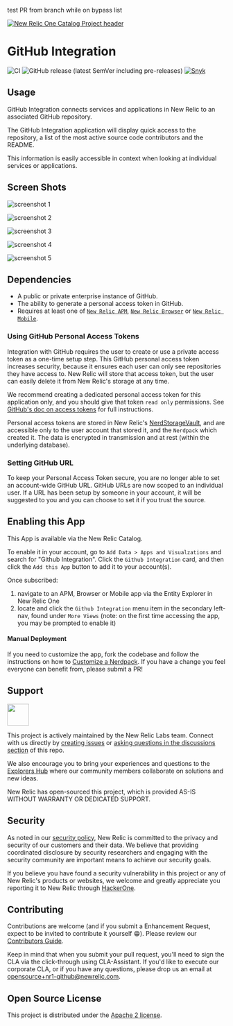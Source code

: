 test PR from branch while on bypass list

[![New Relic One Catalog Project header](https://github.com/newrelic/opensource-website/raw/master/src/images/categories/New_Relic_One_Catalog_Project.png)](https://opensource.newrelic.com/oss-category/#new-relic-one-catalog-project)

# GitHub Integration

![CI](https://github.com/newrelic/nr1-github/workflows/CI/badge.svg) ![GitHub release (latest SemVer including pre-releases)](https://img.shields.io/github/v/release/newrelic/nr1-github?include_prereleases&sort=semver) [![Snyk](https://snyk.io/test/github/newrelic/nr1-github/badge.svg)](https://snyk.io/test/github/newrelic/nr1-github)

## Usage

GitHub Integration connects services and applications in New Relic to an associated GitHub repository.

The GitHub Integration application will display quick access to the repository, a list of the most active source code contributors and the README.

This information is easily accessible in context when looking at individual services or applications.

## Screen Shots

![screenshot 1](catalog/screenshots/nr1-github-01.png)

![screenshot 2](catalog/screenshots/nr1-github-02.png)

![screenshot 3](catalog/screenshots/nr1-github-03.png)

![screenshot 4](catalog/screenshots/nr1-github-04.png)

![screenshot 5](catalog/screenshots/nr1-github-05.png)

## Dependencies

- A public or private enterprise instance of GitHub.
- The ability to generate a personal access token in GitHub.
- Requires at least one of [`New Relic APM`](https://newrelic.com/platform/application-monitoring), [`New Relic Browser`](https://newrelic.com/platform/browser-monitoring) or [`New Relic Mobile`](https://newrelic.com/platform/mobile-monitoring).

### Using GitHub Personal Access Tokens

Integration with GitHub requires the user to create or use a private
access token as a one-time setup step. This GitHub personal access token
increases security, because it ensures each user can only see repositories
they have access to. New Relic will store that access token, but the user
can easily delete it from New Relic's storage at any time.

We recommend creating a dedicated personal access token for this application only,
and you should give that token `read only` permissions. See
[GitHub's doc on access tokens](https://help.github.com/en/articles/creating-a-personal-access-token-for-the-command-line)
for full instructions.

Personal access tokens are stored in New Relic's [NerdStorageVault](https://developer.newrelic.com/explore-docs/nerdstoragevault/), and are accessible only to the user account that stored it, and the `Nerdpack` which created it. The data is encrypted in transmission and at rest (within the underlying database).

### Setting GitHub URL

To keep your Personal Access Token secure, you are no longer able to set an account-wide GitHub URL. GitHub URLs are now scoped to an individual user. If a URL has been setup by someone in your account, it will be suggested to you and you can choose to set it if you trust the source.

## Enabling this App

This App is available via the New Relic Catalog. 

To enable it in your account, go to `Add Data > Apps and Visualzations` and search for "Github Integration". Click the `Github Integration` card, and then click the `Add this App` button to add it to your account(s).

Once subscribed: 
1. navigate to an APM, Browser or Mobile app via the Entity Explorer in New Relic One
2. locate and click the `Github Integration` menu item in the secondary left-nav, found under `More Views` (note: on the first time accessing the app, you may be prompted to enable it)

#### Manual Deployment
If you need to customize the app, fork the codebase and follow the instructions on how to [Customize a Nerdpack](https://developer.newrelic.com/build-apps/customize-nerdpack). If you have a change you feel everyone can benefit from, please submit a PR!

## Support

<a href="https://github.com/newrelic?q=nrlabs-viz&amp;type=all&amp;language=&amp;sort="><img src="https://user-images.githubusercontent.com/1786630/214122263-7a5795f6-f4e3-4aa0-b3f5-2f27aff16098.png" height=50 /></a>

This project is actively maintained by the New Relic Labs team. Connect with us directly by [creating issues](../../issues) or [asking questions in the discussions section](../../discussions) of this repo.

We also encourage you to bring your experiences and questions to the [Explorers Hub](https://discuss.newrelic.com) where our community members collaborate on solutions and new ideas.

New Relic has open-sourced this project, which is provided AS-IS WITHOUT WARRANTY OR DEDICATED SUPPORT.

## Security

As noted in our [security policy](https://github.com/newrelic/nr1-github/security/policy), New Relic is committed to the privacy and security of our customers and their data. We believe that providing coordinated disclosure by security researchers and engaging with the security community are important means to achieve our security goals.

If you believe you have found a security vulnerability in this project or any of New Relic's products or websites, we welcome and greatly appreciate you reporting it to New Relic through [HackerOne](https://hackerone.com/newrelic).

## Contributing

Contributions are welcome (and if you submit a Enhancement Request, expect to be invited to contribute it yourself :grin:). Please review our [Contributors Guide](CONTRIBUTING.md).

Keep in mind that when you submit your pull request, you'll need to sign the CLA via the click-through using CLA-Assistant. If you'd like to execute our corporate CLA, or if you have any questions, please drop us an email at opensource+nr1-github@newrelic.com.

## Open Source License

This project is distributed under the [Apache 2 license](LICENSE).

